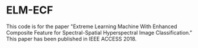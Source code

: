 # ELM-ECF
This code is for the paper "Extreme Learning Machine With Enhanced Composite Feature for Spectral-Spatial Hyperspectral Image Classification."
This paper has been published in IEEE ACCESS 2018.
